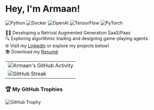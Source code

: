 # Hey, I'm Armaan!
![Python](https://img.shields.io/badge/-Python-3776AB?style=flat-square&logo=Python&logoColor=white)
![Docker](https://img.shields.io/badge/-Docker-2496ED?style=flat-square&logo=Docker&logoColor=white)
![OpenAI](https://img.shields.io/badge/-OpenAI-412991?style=flat-square&logo=openai&logoColor=white)
![TensorFlow](https://img.shields.io/badge/-TensorFlow-FF6F00?style=flat-square&logo=TensorFlow&logoColor=white)
![PyTorch](https://img.shields.io/badge/-PyTorch-EE4C2C?style=flat-square&logo=PyTorch&logoColor=white)


👨‍💻 Developing a Retrival Augmented Generation SaaS/Paas      
🔍 Exploring algorithmic trading and designing game-playing agents.  
🌐 Visit my [LinkedIn](https://www.linkedin.com/in/armaan-kapoor/) or explore my projects below!  
📚 Download my [Resumé](https://github.com/ak2k2/ak2k2/files/15493160/resume_fixed.pdf)


<table>
  <tr>
    <td><img src="https://ghchart.rshah.org/ak2k2" alt="Armaan's GitHub Activity"/></td>
  </tr>
  <tr>
    <td><img src="https://github-readme-streak-stats.herokuapp.com/?user=ak2k2&theme=dark" alt="GitHub Streak"/></td>
  </tr>
</table>

### 🏆 My GitHub Trophies
![GitHub Trophy](https://github-profile-trophy.vercel.app/?username=ak2k2&theme=nord&no-frame=true)


